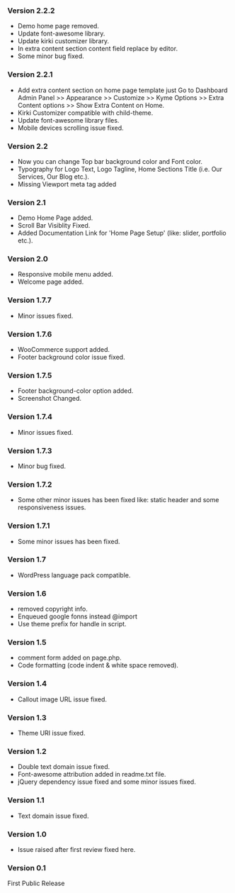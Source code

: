 ### Version 2.2.2
* Demo home page removed.
* Update font-awesome library.
* Update kirki customizer library.
* In extra content section content field replace by editor.
* Some minor bug fixed.
### Version 2.2.1
* Add extra content section on home page template just Go to Dashboard Admin Panel >> Appearance >> Customize >> Kyme Options >> Extra Content options >> Show Extra Content on Home.
* Kirki Customizer compatible with child-theme.
* Update font-awesome library files.
* Mobile devices scrolling issue fixed.
### Version 2.2
* Now you can change Top bar background color and Font color.
* Typography for Logo Text, Logo Tagline, Home Sections Title (i.e. Our Services, Our Blog etc.).
* Missing Viewport meta tag added
### Version 2.1
* Demo Home Page added.
* Scroll Bar Visiblity Fixed.
* Added Documentation Link for 'Home Page Setup' (like: slider, portfolio etc.).
### Version 2.0
* Responsive mobile menu added.
* Welcome page added.
### Version 1.7.7
* Minor issues fixed.
### Version 1.7.6
* WooCommerce support added.
* Footer background color issue fixed.
### Version 1.7.5
* Footer background-color option added.
* Screenshot Changed.
### Version 1.7.4
* Minor issues fixed.
### Version 1.7.3
* Minor bug fixed.
### Version 1.7.2
* Some other minor issues has been fixed like: static header and some responsiveness issues.
### Version 1.7.1
* Some minor issues has been fixed.
### Version 1.7
* WordPress language pack compatible.
### Version 1.6
* removed copyright info.
* Enqueued google fonns instead @import
* Use theme prefix for handle in  script.
### Version 1.5
* comment form added on page.php.
* Code formatting (code indent & white space removed).
### Version 1.4
* Callout image URL issue fixed.
### Version 1.3
* Theme URI issue fixed.
### Version 1.2
* Double text domain issue fixed.
* Font-awesome attribution added in readme.txt file.
* jQuery dependency issue fixed and some minor issues fixed.
### Version 1.1
* Text domain issue fixed.
### Version 1.0
* Issue raised after first review fixed here.
### Version 0.1
First Public Release